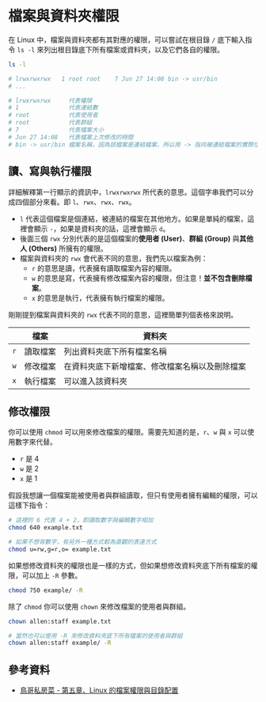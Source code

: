 # 檔案與資料夾權限

在 Linux 中，檔案與資料夾都有其對應的權限，可以嘗試在根目錄 `/` 底下輸入指令 `ls -l` 來列出根目錄底下所有檔案或資料夾，以及它們各自的權限。

```bash
ls -l

# lrwxrwxrwx   1 root root    7 Jun 27 14:08 bin -> usr/bin
# ...

# lrwxrwxrwx     代表權限
# 1              代表連結數
# root           代表使用者
# root           代表群組
# 7              代表檔案大小
# Jun 27 14:08   代表檔案上次修改的時間
# bin -> usr/bin 檔案名稱，因為該檔案是連結檔案，所以用 -> 指向被連結檔案的實際位置
```

## 讀、寫與執行權限

詳細解釋第一行顯示的資訊中，`lrwxrwxrwx` 所代表的意思。這個字串我們可以分成四個部分來看。即 `l`、`rwx`、`rwx`、`rwx`。

- `l` 代表這個檔案是個連結，被連結的檔案在其他地方。如果是單純的檔案，這裡會顯示 `-`，如果是資料夾的話，這裡會顯示 `d`。
- 後面三個 `rwx` 分別代表的是這個檔案的**使用者 (User)**、**群組 (Group)** 與**其他人 (Others)** 所擁有的權限。
- 檔案與資料夾的 `rwx` 會代表不同的意思，我們先以檔案為例：
  - `r` 的意思是讀，代表擁有讀取檔案內容的權限。
  - `w` 的意思是寫，代表擁有修改檔案內容的權限，但注意！**並不包含刪除檔案**。
  - `x` 的意思是執行，代表擁有執行檔案的權限。

剛剛提到檔案與資料夾的 `rwx` 代表不同的意思，這裡簡單列個表格來說明。

|     | 檔案     | 資料夾                                         |
| --- | -------- | ---------------------------------------------- |
| `r` | 讀取檔案 | 列出資料夾底下所有檔案名稱                     |
| `w` | 修改檔案 | 在資料夾底下新增檔案、修改檔案名稱以及刪除檔案 |
| `x` | 執行檔案 | 可以進入該資料夾                               |

## 修改權限

你可以使用 `chmod` 可以用來修改檔案的權限。需要先知道的是，`r`、`w` 與 `x` 可以使用數字來代替。

- `r` 是 4
- `w` 是 2
- `x` 是 1

假設我想讓一個檔案能被使用者與群組讀取，但只有使用者擁有編輯的權限，可以這樣下指令：

```bash
# 這裡的 6 代表 4 + 2，即讀取數字與編輯數字相加
chmod 640 example.txt

# 如果不想背數字，有另外一種方式較為直觀的表達方式
chmod u=rw,g=r,o= example.txt
```

如果想修改資料夾的權限也是一樣的方式，但如果想修改資料夾底下所有檔案的權限，可以加上 `-R` 參數。

```bash
chmod 750 example/ -R
```

除了 `chmod` 你可以使用 `chown` 來修改檔案的使用者與群組。

```bash
chown allen:staff example.txt

# 當然也可以使用 -R 來修改資料夾底下所有檔案的使用者與群組
chown allen:staff example/ -R
```

## 參考資料

- [鳥哥私房菜 - 第五章、Linux 的檔案權限與目錄配置](https://linux.vbird.org/linux_basic/centos7/0210filepermission.php)
